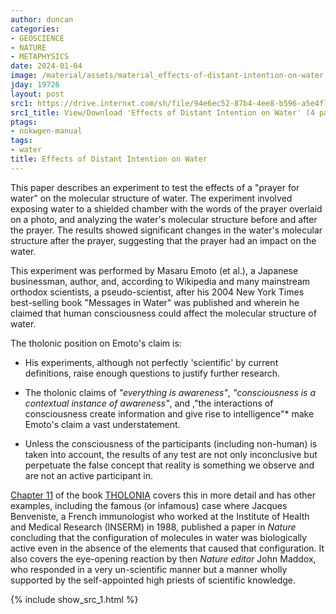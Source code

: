 ```yaml
---
author: duncan
categories:
- GEOSCIENCE
- NATURE
- METAPHYSICS
date: 2024-01-04
image: /material/assets/material_effects-of-distant-intention-on-water.jpg
jday: 19726
layout: post
src1: https://drive.internxt.com/sh/file/94e6ec52-87b4-4ee8-b596-a5e4f73572ed/cccc978a55e34a7460ca887721ff80a7b7ea9c66100940c7c01fbfb513ebdccf
src1_title: View/Download 'Effects of Distant Intention on Water' (4 pages)
ptags:
- nokwgen-manual
tags:
- water
title: Effects of Distant Intention on Water
---
```


This paper describes an experiment to test the effects of a "prayer for water" on the molecular structure of water. The experiment involved exposing water to a shielded chamber with the words of the prayer overlaid on a photo, and analyzing the water's molecular structure before and after the prayer. The results showed significant changes in the water's molecular structure after the prayer, suggesting that the prayer had an impact on the water.

<!--more-->

This experiment was performed by Masaru Emoto (et al.), a Japanese businessman, author, and, according to Wikipedia and many mainstream orthodox scientists, a pseudo-scientist, after his 2004 New York Times best-selling book "Messages in Water" was published and wherein he claimed that human consciousness could affect the molecular structure of water.

The tholonic position on Emoto's claim is:

- His experiments, although not perfectly 'scientific' by current definitions, raise enough questions to justify further research.

- The tholonic claims of *"everything is awareness"*, *"consciousness is a contextual instance of awareness"*, and ,"the interactions of consciousness create information and give rise to intelligence"* make Emoto's claim a vast understatement. 

- Unless the consciousness of the participants (including non-human) is taken into account, the results of any test are not only inconclusive but perpetuate the false concept that reality is something we observe and are not an active participant in. 

[Chapter 11](/the_book/100-FIELDS.html) of the book [THOLONIA](/the_book) covers this in more detail and has other examples, including the famous (or infamous) case where Jacques Benveniste, a French immunologist who worked at the Institute of Health and Medical Research (INSERM) in 1988, published a paper in *Nature* concluding that the configuration of molecules in water was biologically active even in the absence of the elements that caused that configuration. It also covers the eye-opening reaction by then *Nature editor* John Maddox, who responded in a very un-scientific manner but a manner wholly supported by the self-appointed high priests of scientific knowledge.

{% include show_src_1.html %}